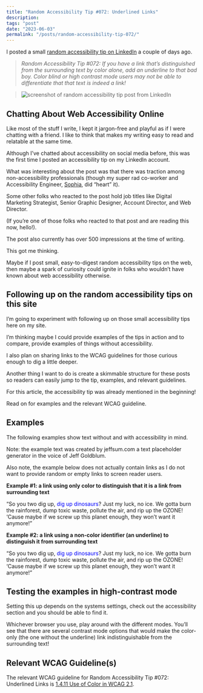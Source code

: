 ```yaml
---
title: "Random Accessibility Tip #072: Underlined Links"
description:
tags: "post"
date: "2023-06-03"
permalink: "/posts/random-accessibility-tip-072/"
---
```


I posted a small [random accessibility tip on LinkedIn](https://www.linkedin.com/feed/update/urn:li:activity:7069464856696905728/) a couple of days ago.

> <i>Random Accessibility Tip #072: <span class="mb-4 block"></span>
> If you have a link that’s distinguished from the surrounding text by color alone, add an underline to that bad boy. <span class="mb-4 block"></span>
> Color blind or high contrast mode users may not be able to differentiate that that text is indeed a link!</i>

> ![screenshot of random accessibility tip post from LinkedIn](/posts/2023/img/random-accessibility-tip-072.png)

## Chatting About Web Accessibility Online

Like most of the stuff I write, I kept it jargon-free and playful as if I were chatting with a friend. I like to think that makes my writing easy to read and relatable at the same time.

Although I’ve chatted about accessibility on social media before, this was the first time I posted an accessibility tip on my LinkedIn account.

What was interesting about the post was that there was traction among non-accessibility professionals (though my super rad co-worker and Accessibility Engineer, [Sophia](https://www.linkedin.com/in/wingsforsophia/), did “heart” it).

Some other folks who reacted to the post hold job titles like Digital Marketing Strategist, Senior Graphic Designer, Account Director, and Web Director.

(If you’re one of those folks who reacted to that post and are reading this now, hello!).

The post also currently has over 500 impressions at the time of writing.

This got me thinking.

Maybe if I post small, easy-to-digest random accessibility tips on the web, then maybe a spark of curiosity could ignite in folks who wouldn’t have known about web accessibility otherwise.

## Following up on the random accessibility tips on this site

I’m going to experiment with following up on those small accessibility tips here on my site.

I’m thinking maybe I could provide examples of the tips in action and to compare, provide examples of things without accessibility.

I also plan on sharing links to the WCAG guidelines for those curious enough to dig a little deeper.

Another thing I want to do is create a skimmable structure for these posts so readers can easily jump to the tip, examples, and relevant guidelines.

For this article, the accessibility tip was already mentioned in the beginning!

Read on for examples and the relevant WCAG guideline.

## Examples

The following examples show text without and with accessibility in mind.

Note: the example text was created by jeffsum.com a text placeholder generator in the voice of Jeff Goldblum.

Also note, the example below does not actually contain links as I do not want to provide random or empty links to screen reader users.

**Example #1: a link using only color to distinguish that it is a link from surrounding text**

“So you two dig up, <span style="color: blue">dig up dinosaurs</span>? Just my luck, no ice. We gotta burn the rainforest, dump toxic waste, pollute the air, and rip up the OZONE! ‘Cause maybe if we screw up this planet enough, they won’t want it anymore!”

**Example #2: a link using a non-color identifier (an underline) to distinguish it from surrounding text**

“So you two dig up, <span class="underline" style="color: blue">dig up dinosaurs</span>? Just my luck, no ice. We gotta burn the rainforest, dump toxic waste, pollute the air, and rip up the OZONE! ‘Cause maybe if we screw up this planet enough, they won’t want it anymore!”

## Testing the examples in high-contrast mode

Setting this up depends on the systems settings, check out the accessibility section and you should be able to find it.

Whichever browser you use, play around with the different modes. You’ll see that there are several contrast mode options that would make the color-only (the one without the underline) link indistinguishable from the surrounding text!

## Relevant WCAG Guideline(s)

The relevant WCAG guideline for Random Accessibility Tip #072: Underlined Links is [1.4.11 Use of Color in WCAG 2.1](https://www.w3.org/WAI/WCAG21/Understanding/use-of-color).
